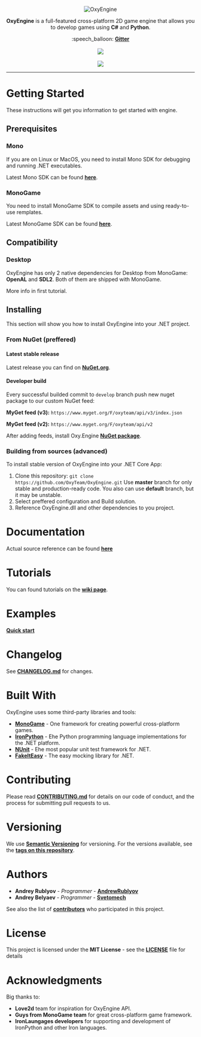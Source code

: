 <p align="center">
  <img src="https://i.imgur.com/BjjCdjB.png" alt="OxyEngine">
</p>

<p align="center">
  <b>OxyEngine</b> is a full-featured cross-platform 2D game engine that allows you to develop games using <b>C#</b> and <b>Python</b>.
</p>

<p align="center">
  :speech_balloon: <b><a href="https://gitter.im/OxyEngine/Lobby">Gitter</a></b><br><br>
  <a style="vertical-align: middle;" href="https://ci.appveyor.com/project/AndrewRublyov/oxyengine-y2q1n/branch/develop"><img src="https://ci.appveyor.com/api/projects/status/tyg13hjkm01vb3yd/branch/develop?svg=true&passingText=develop%20-%20OK&failingText=develop%20-%20Fails"></a><br><br>
  <!-- https://ci.appveyor.com/api/projects/status/tyg13hjkm01vb3yd/branch/develop?svg=true&passingText=develop%20-%20OK&failingText=develop%20-%20Fails -->
  <a href="https://ci.appveyor.com/project/AndrewRublyov/oxyengine-y2q1n/branch/master"><img src="https://ci.appveyor.com/api/projects/status/tyg13hjkm01vb3yd/branch/master?svg=true"></a>
</p>

---

# Getting Started

These instructions will get you information to get started with engine.


## Prerequisites

### Mono

If you are on Linux or MacOS, you need to install Mono SDK for debugging and running .NET executables.

Latest Mono SDK can be found **[here](https://www.mono-project.com/download/stable/)**.

### MonoGame

You need to install MonoGame SDK to compile assets and using ready-to-use remplates.

Latest MonoGame SDK can be found **[here](http://www.monogame.net/downloads/)**.


## Compatibility

### Desktop
OxyEngine has only 2 native dependencies for Desktop from MonoGame: **OpenAL** and **SDL2**. Both of them are shipped with MonoGame.

More info in first tutorial.


## Installing
This section will show you how to install OxyEngine into your .NET project.

### From NuGet (preffered)

#### Latest stable release

Latest release you can find on **[NuGet.org](https://www.nuget.org/packages?q=OxyEngine)**.

#### Developer build

Every successful builded commit to `develop` branch push new nuget package to our custom NuGet feed:

**MyGet feed (v3):** `https://www.myget.org/F/oxyteam/api/v3/index.json`

**MyGet feed (v2):** `https://www.myget.org/F/oxyteam/api/v2`

After adding feeds, install Oxy.Engine **[NuGet package](https://www.myget.org/feed/oxyteam/package/nuget/OxyEngine.Desktop)**.

### Building from sources (advanced)
To install stable version of OxyEngine into your .NET Core App:
1. Сlone this repository:
 `git clone https://github.com/OxyTeam/OxyEngine.git` 
  Use **master** branch for only stable and production-ready code. 
  You also can use **default** branch, but it may be unstable.
2. Select preffered configuration and Build solution.
3. Reference OxyEngine.dll and other dependencies to you project.
  

# Documentation

Actual source reference can be found **[here](https://oxyteam.github.io/docs/)** 

# Tutorials

You can found tutorials on the **[wiki page](wiki)**.
  

# Examples

**[Quick start](https://github.com/OxyTeam/WIki/tree/master/Tutorials/quick-start-for-building-prototypes/QuickStart)**


# Changelog

See **[CHANGELOG.md](CHANGELOG.md)** for changes.


# Built With

OxyEngine uses some third-party libraries and tools:

* **[MonoGame](http://www.monogame.net/)** - One framework for creating powerful cross-platform games.
* **[IronPython](http://ironpython.net/)** - Еhe Python programming language implementations for the .NET platform.
* **[NUnit](http://nunit.org/)** - Еhe most popular unit test framework for .NET.
* **[FakeItEasy](https://fakeiteasy.github.io/)** - The easy mocking library for .NET.


# Contributing

Please read **[CONTRIBUTING.md](CONTRIBUTING.md)** for details on our code of conduct, and the process for submitting pull requests to us.


# Versioning

We use **[Semantic Versioning](http://semver.org/)** for versioning. For the versions available, see the **[tags on this repository](https://github.com/OxyTeam/OxyEngine/tags)**. 


# Authors

* **Andrey Rublyov** - *Programmer* - **[AndrewRublyov](https://github.com/AndrewRublyov)**
* **Andrey Belyaev** - *Programmer* - **[Svetomech](https://github.com/Svetomech)**

See also the list of **[contributors](https://github.com/OxyTeam/OxyEngine/contributors)** who participated in this project.


# License

This project is licensed under the **MIT License** - see the **[LICENSE](LICENSE)** file for details


# Acknowledgments

Big thanks to:
* **Love2d** team for inspiration for OxyEngine API.
* **Guys from MonoGame team** for great cross-platform game framework.
* **IronLaungages developers** for supporting and development of IronPython and other Iron languages.